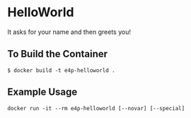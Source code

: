 # HelloWorld

It asks for your name and then greets you!

To Build the Container
---

```
$ docker build -t e4p-helloworld .
```

Example Usage
---

```
docker run -it --rm e4p-helloworld [--novar] [--special]
```
